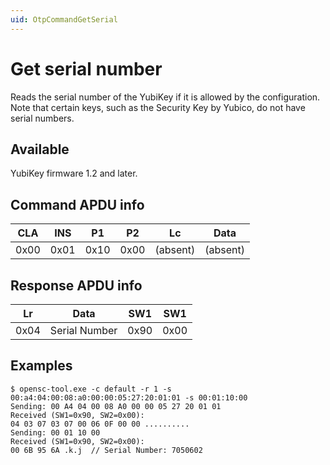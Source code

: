 ```yaml
---
uid: OtpCommandGetSerial
---
```


<!-- Copyright 2021 Yubico AB

Licensed under the Apache License, Version 2.0 (the "License");
you may not use this file except in compliance with the License.
You may obtain a copy of the License at

    http://www.apache.org/licenses/LICENSE-2.0

Unless required by applicable law or agreed to in writing, software
distributed under the License is distributed on an "AS IS" BASIS,
WITHOUT WARRANTIES OR CONDITIONS OF ANY KIND, either express or implied.
See the License for the specific language governing permissions and
limitations under the License. -->

# Get serial number

Reads the serial number of the YubiKey if it is allowed by the configuration. Note that certain
keys, such as the Security Key by Yubico, do not have serial numbers.

## Available

YubiKey firmware 1.2 and later.

## Command APDU info

| CLA  | INS  |  P1  |  P2  |    Lc    |   Data   |
|:----:|:----:|:----:|:----:|:--------:|:--------:|
| 0x00 | 0x01 | 0x10 | 0x00 | (absent) | (absent) |

## Response APDU info

|  Lr  |     Data      | SW1  | SW1  |
|:----:|:-------------:|:----:|:----:|
| 0x04 | Serial Number | 0x90 | 0x00 |

## Examples

```shell
$ opensc-tool.exe -c default -r 1 -s 00:a4:04:00:08:a0:00:00:05:27:20:01:01 -s 00:01:10:00
Sending: 00 A4 04 00 08 A0 00 00 05 27 20 01 01
Received (SW1=0x90, SW2=0x00):
04 03 07 03 07 00 06 0F 00 00 ..........
Sending: 00 01 10 00
Received (SW1=0x90, SW2=0x00):
00 6B 95 6A .k.j  // Serial Number: 7050602
```
